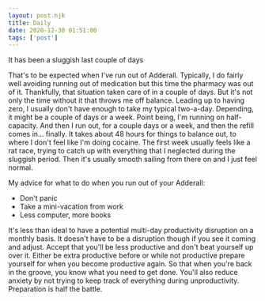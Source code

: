 ```yaml
---
layout: post.njk
title: Daily
date: 2020-12-30 01:51:00
tags: ['post']
---
```

<!-- Excerpt Start -->
It has been a sluggish last couple of days 
<!-- Excerpt End -->

That's to be expected when I've run out of Adderall. Typically, I do fairly well avoiding running out of medication but this time the pharmacy was out of it. Thankfully, that situation taken care of in a couple of days. But it's not only the time without it that throws me off balance. Leading up to having zero, I usually don't have enough to take my typical two-a-day. Depending, it might be a couple of days or a week. Point being, I'm running on half-capacity. And then I run out, for a couple days or a week, and then the refill comes in... finally. It takes about 48 hours for things to balance out, to where I don't feel like I'm doing cocaine. The first week usually feels like a rat race, trying to catch up with everything that I neglected during the sluggish period. Then it's usually smooth sailing from there on and I just feel normal.

My advice for what to do when you run out of your Adderall:

  - Don't panic
  - Take a mini-vacation from work
  - Less computer, more books

It's less than ideal to have a potential multi-day productivity disruption on a monthly basis. It doesn't have to be a disruption though if you see it coming and adjust. Accept that you'll be less productive and don't beat yourself up over it. Either be extra productive before or while not productive prepare yourself for when you become productive again. So that when you're back in the groove, you know what you need to get done. You'll also reduce anxiety by not trying to keep track of everything during unproductivity. Preparation is half the battle.
